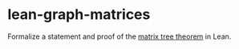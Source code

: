 # lean-graph-matrices

Formalize a statement and proof of the [matrix tree theorem](https://en.wikipedia.org/wiki/Kirchhoff%27s_theorem) in Lean.